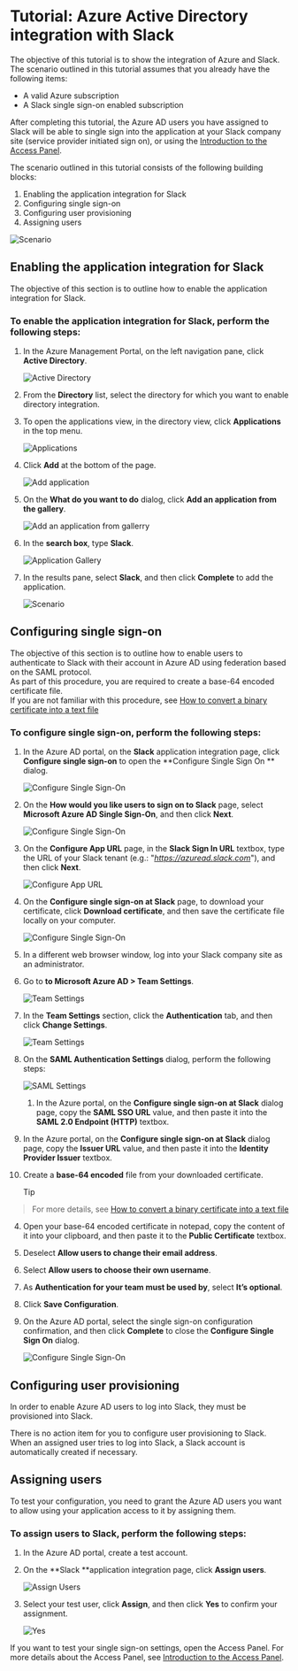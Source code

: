 <properties 
    pageTitle="Tutorial: Azure Active Directory integration with Slack | Microsoft Azure" 
    description="Learn how to use Slack with Azure Active Directory to enable single sign-on, automated provisioning, and more!" 
    services="active-directory" 
    authors="markusvi"  
    documentationCenter="na" 
    manager="stevenpo"/>

<tags 
    ms.service="active-directory" 
    ms.devlang="na" 
    ms.topic="article" 
    ms.tgt_pltfrm="na" 
    ms.workload="identity" 
    ms.date="01/12/2016" 
    ms.author="markvi" />

# Tutorial: Azure Active Directory integration with Slack
The objective of this tutorial is to show the integration of Azure and Slack.  
The scenario outlined in this tutorial assumes that you already have the following items:

* A valid Azure subscription
* A Slack single sign-on enabled subscription

After completing this tutorial, the Azure AD users you have assigned to Slack will be able to single sign into the application at your Slack company site (service provider initiated sign on), or using the [Introduction to the Access Panel](active-directory-saas-access-panel-introduction.md).

The scenario outlined in this tutorial consists of the following building blocks:

1. Enabling the application integration for Slack
2. Configuring single sign-on
3. Configuring user provisioning
4. Assigning users

![Scenario](./media/active-directory-saas-slack-tutorial/IC794980.png "Scenario")

## Enabling the application integration for Slack
The objective of this section is to outline how to enable the application integration for Slack.

### To enable the application integration for Slack, perform the following steps:
1. In the Azure Management Portal, on the left navigation pane, click **Active Directory**.

   ![Active Directory](./media/active-directory-saas-slack-tutorial/IC700993.png "Active Directory")

2. From the **Directory** list, select the directory for which you want to enable directory integration.

3. To open the applications view, in the directory view, click **Applications** in the top menu.

   ![Applications](./media/active-directory-saas-slack-tutorial/IC700994.png "Applications")

4. Click **Add** at the bottom of the page.

   ![Add application](./media/active-directory-saas-slack-tutorial/IC749321.png "Add application")

5. On the **What do you want to do** dialog, click **Add an application from the gallery**.

   ![Add an application from gallerry](./media/active-directory-saas-slack-tutorial/IC749322.png "Add an application from gallerry")

6. In the **search box**, type **Slack**.

   ![Application Gallery](./media/active-directory-saas-slack-tutorial/IC794981.png "Application Gallery")

7. In the results pane, select **Slack**, and then click **Complete** to add the application.

   ![Scenario](./media/active-directory-saas-slack-tutorial/IC796925.png "Scenario")


## Configuring single sign-on
The objective of this section is to outline how to enable users to authenticate to Slack with their account in Azure AD using federation based on the SAML protocol.  
As part of this procedure, you are required to create a base-64 encoded certificate file.  
If you are not familiar with this procedure, see [How to convert a binary certificate into a text file](http://youtu.be/PlgrzUZ-Y1o)

### To configure single sign-on, perform the following steps:
1. In the Azure AD portal, on the **Slack** application integration page, click **Configure single sign-on** to open the **Configure Single Sign On ** dialog.

   ![Configure Single Sign-On](./media/active-directory-saas-slack-tutorial/IC794982.png "Configure Single Sign-On")

2. On the **How would you like users to sign on to Slack** page, select **Microsoft Azure AD Single Sign-On**, and then click **Next**.

   ![Configure Single Sign-On](./media/active-directory-saas-slack-tutorial/IC794983.png "Configure Single Sign-On")

3. On the **Configure App URL** page, in the **Slack Sign In URL** textbox, type the URL of your Slack tenant (e.g.: "*https://azuread.slack.com*"), and then click **Next**.

   ![Configure App URL](./media/active-directory-saas-slack-tutorial/IC794984.png "Configure App URL")

4. On the **Configure single sign-on at Slack** page, to download your certificate, click **Download certificate**, and then save the certificate file locally on your computer.

   ![Configure Single Sign-On](./media/active-directory-saas-slack-tutorial/IC794985.png "Configure Single Sign-On")

5. In a different web browser window, log into your Slack company site as an administrator.

6. Go to **to Microsoft Azure AD \> Team Settings**.

   ![Team Settings](./media/active-directory-saas-slack-tutorial/IC794986.png "Team Settings")

7. In the **Team Settings** section, click the **Authentication** tab, and then click **Change Settings**.

   ![Team Settings](./media/active-directory-saas-slack-tutorial/IC794987.png "Team Settings")

8. On the **SAML Authentication Settings** dialog, perform the following steps:

   ![SAML Settings](./media/active-directory-saas-slack-tutorial/IC794988.png "SAML Settings")

   1. In the Azure portal, on the **Configure single sign-on at Slack** dialog page, copy the **SAML SSO URL** value, and then paste it into the **SAML 2.0 Endpoint (HTTP)** textbox.
2. In the Azure portal, on the **Configure single sign-on at Slack** dialog page, copy the **Issuer URL** value, and then paste it into the **Identity Provider Issuer** textbox.
3. Create a **base-64 encoded** file from your downloaded certificate.

   > [!TIP]
> For more details, see [How to convert a binary certificate into a text file](http://youtu.be/PlgrzUZ-Y1o)
> 
4. Open your base-64 encoded certificate in notepad, copy the content of it into your clipboard, and then paste it to the **Public Certificate** textbox.

5. Deselect **Allow users to change their email address**.
6. Select **Allow users to choose their own username**.
7. As **Authentication for your team must be used by**, select **It’s optional**.
8. Click **Save Configuration**.

9. On the Azure AD portal, select the single sign-on configuration confirmation, and then click **Complete** to close the **Configure Single Sign On** dialog.

   ![Configure Single Sign-On](./media/active-directory-saas-slack-tutorial/IC794989.png "Configure Single Sign-On")


## Configuring user provisioning
In order to enable Azure AD users to log into Slack, they must be provisioned into Slack.

There is no action item for you to configure user provisioning to Slack.  
When an assigned user tries to log into Slack, a Slack account is automatically created if necessary.

## Assigning users
To test your configuration, you need to grant the Azure AD users you want to allow using your application access to it by assigning them.

### To assign users to Slack, perform the following steps:
1. In the Azure AD portal, create a test account.

2. On the **Slack **application integration page, click **Assign users**.

   ![Assign Users](./media/active-directory-saas-slack-tutorial/IC794990.png "Assign Users")

3. Select your test user, click **Assign**, and then click **Yes** to confirm your assignment.

   ![Yes](./media/active-directory-saas-slack-tutorial/IC767830.png "Yes")


If you want to test your single sign-on settings, open the Access Panel. For more details about the Access Panel, see [Introduction to the Access Panel](active-directory-saas-access-panel-introduction.md).


